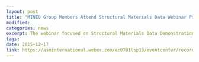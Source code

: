 ```yaml
---
layout: post
title: "MINED Group Members Attend Structural Materials Data Webinar Presented by ASM International and CMD Network"
modified: 
categories: news
excerpt: The webinar focused on Structural Materials Data Demonstration Project (SMDDP) as an open data resource for collaborative innovation.
tags: 
date: 2015-12-17
link: https://asminternational.webex.com/ec0701lsp13/eventcenter/recording/recordAction.do?theAction=poprecord&AT=pb&internalRecordTicket=4832534b00000002a3abacda9c2e80189189ba5def993c266b79be76e69da7683cec46d0ca817151&renewticket=0&isurlact=true&recordID=45411277&apiname=lsr.php&format=short&needFilter=false&&SP=EC&rID=45411277&RCID=6cca8dab133a486c8e54c628ec9b7e0d&siteurl=asminternational&actappname=ec0701lsp13&actname=%2Feventcenter%2Fframe%2Fg.do&rnd=0871630520&entappname=url0201lsp13&entactname=%2FnbrRecordingURL.do
---
```

